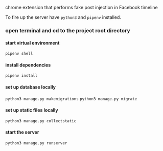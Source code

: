 chrome extension that performs fake post injection in Facebook timeline

To fire up the server have `python3` and `pipenv` installed.

### open terminal and cd to the project root directory 
#### start virtual environment
`pipenv shell`
#### install dependencies
`pipenv install`
#### set up database locally
`python3 manage.py makemigrations`
`python3 manage.py migrate`
#### set up static files locally
`python3 manage.py collectstatic`
#### start the server
`python3 manage.py runserver`
